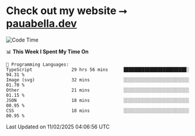 # Check out my website ⭢ [pauabella.dev](https://pauabella.dev)

<!--START_SECTION:waka-->
![Code Time](http://img.shields.io/badge/Code%20Time-4%2C065%20hrs%206%20mins-blue)

📊 **This Week I Spent My Time On** 

```text
💬 Programming Languages: 
TypeScript               29 hrs 56 mins      ████████████████████████░   94.31 % 
Image (svg)              32 mins             ░░░░░░░░░░░░░░░░░░░░░░░░░   01.70 % 
Other                    21 mins             ░░░░░░░░░░░░░░░░░░░░░░░░░   01.15 % 
JSON                     18 mins             ░░░░░░░░░░░░░░░░░░░░░░░░░   00.95 % 
CSS                      18 mins             ░░░░░░░░░░░░░░░░░░░░░░░░░   00.95 % 
```


 Last Updated on 11/02/2025 04:06:56 UTC
<!--END_SECTION:waka-->
